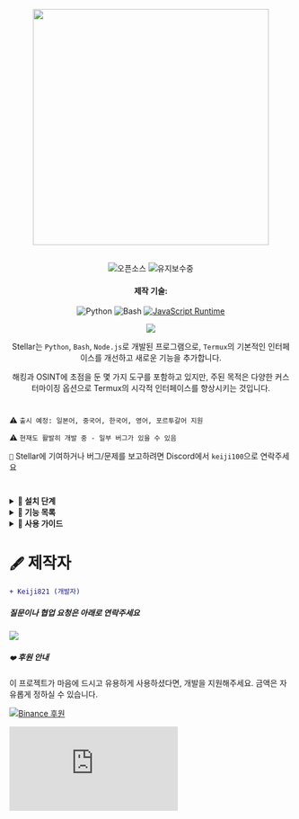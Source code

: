 <p align="center"> <kbd> <img src="https://i.pinimg.com/originals/02/87/d3/0287d3ba8b3330fca99f69e2001d3168.gif?semt=ais_hybrid&w=740" width="420"> </kbd><br><br>

<div align="center">

![오픈소스](https://img.shields.io/badge/오픈소스-3DA639?style=for-the-badge&logo=open-source-initiative&logoColor=white) ![유지보수중](https://img.shields.io/badge/유지보수중(예)-2ea44f?style=for-the-badge)

<h4>제작 기술:</h4>

![Python](https://img.shields.io/badge/Python-3776AB?style=for-the-badge&logo=python&logoColor=white)
![Bash](https://img.shields.io/badge/Shell_스크립트-121011?style=for-the-badge&logo=gnu-bash&logoColor=white)
[![JavaScript Runtime](https://img.shields.io/badge/JavaScript_런타임-Node.js-yellow?style=for-the-badge&logo=javascript&logoColor=white&color=f7df1e&labelColor=000000)](https://nodejs.org/)

</div>

<div align="center">
    <img src="https://img.shields.io/badge/Stellar-6C00FF?style=for-the-badge&logo=stellar&logoColor=white&labelColor=121212"><br>
    <strong></strong>
</div>

<div align="center">

Stellar는 `Python`, `Bash`, `Node.js`로 개발된 프로그램으로, `Termux`의 기본적인 인터페이스를 개선하고 새로운 기능을 추가합니다.

해킹과 OSINT에 초점을 둔 몇 가지 도구를 포함하고 있지만, 주된 목적은 다양한 커스터마이징 옵션으로 Termux의 시각적 인터페이스를 향상시키는 것입니다.

</div>

#

⚠️ `출시 예정: 일본어, 중국어, 한국어, 영어, 포르투갈어 지원`

⚠️ `현재도 활발히 개발 중 - 일부 버그가 있을 수 있음`

`📌` Stellar에 기여하거나 버그/문제를 보고하려면 Discord에서 `keiji100`으로 연락주세요

#

<details>
<summary><b>🔖 설치 단계</b></summary>

##### Stellar를 설치하려면 다음 단계를 따르세요:

```shell script
git clone https://github.com/Keiji821/Stellar
```

```shell script
cd Stellar
```

```shell script
bash install.sh
```

##### `bash install.sh`를 실행하면 모든 것이 자동으로 설치됩니다(안정적인 인터넷 연결이 필요합니다). 설치가 완료되면 Termux 세션이 재시작됩니다. TOR가 정상적으로 작동하려면 Termux를 완전히 종료한 후 다시 여는 것이 좋습니다.

</details>

<details>
<summary><b>📑 기능 목록</b></summary>

##### Stellar OS는 OSINT와 해킹에 초점을 둔 명령어 세트를 제공합니다(모두 선택사항). 주된 목표는 여전히 Termux 커스터마이징입니다.

#### `🔧` 시스템
| 명령어       | 설명 |  
|--------------|-------------|  
| `reload`     | 시스템 배너 다시 불러오기 |  
| `ui`         | 배너 모양과 색상 커스터마이징 |  
| `uninstall`  | Stellar 완전히 제거 |  
| `update`     | GitHub에서 Stellar 업데이트 |  
| `bash`       | 터미널 세션 재시작 |  
| `history -c` | 명령어 기록 삭제 |  
| `reset`      | 터미널을 기본 상태로 초기화 |  
| `my`         | Stellar 프로필 표시 |  
| `userconf`   | Stellar 프로필 설정 |  

#### `🛠️` 유틸리티
| 명령어         | 설명 |  
|----------------|-------------|  
| `ia`           | 무료 AI API 서비스 |  
| `ia-image`     | AI 이미지 생성기 |  
| `translator`   | 실시간 번역 |  
| `myip`         | 공인 IP 표시 |  
| `passwordgen`  | 안전한 비밀번호 생성 |  
| `encrypt-file` | 파일 암호화 도구 |  

#### `📡` OSINT (정보 수집)  
| 명령어         | 설명 |  
|----------------|-------------|  
| `ipinfo`       | IP 주소 정보 조회 |  
| `urlinfo`      | URL 분석 도구 |  
| `userfinder`   | 여러 플랫폼에서 사용자 검색 |  
| `phoneinfo`    | 전화번호 조회 |  
| `metadatainfo` | 파일 메타데이터 추출 |  
| `emailsearch`  | 이메일 검색 도구 |  

#### `📱` Discord
| 명령어                | 설명 |  
|-----------------------|-------------|  
| `userinfo`            | 사용자 정보 조회(ID 사용) |  
| `serverinfo`          | 서버 정보 조회(ID 사용) |  
| `searchinvites`       | Discord 초대 링크 검색 |  
| `inviteinfo`          | 초대 링크 분석 |  
| `role-mapper`         | 서버 역할 매핑(서버 ID 필요) |  
| `mutual-servers`      | 사용자 간 공통 서버 확인 |  
| `webhook-mass-spam`   | 웹훅 대량 스팸 도구 |  
| `mass-delete-channels`| 채널 대량 삭제(자신의 서버만) |  

#### `📸` Instagram OSINT 
| 명령어        | 설명 |  
|---------------|-------------|  
| `profileinfo` | Instagram 프로필 메타데이터 추출 |  

#### `🛡️` 침투 테스트 
| 명령어    | 설명 |  
|-----------|-------------|  
| `ddos`    | DDoS 공격 도구(IP+포트) |  
| `tunnel`  | 방문자 IP를 캡처하는 이미지 호스팅 |  

##### Stellar는 백그라운드에서 TOR를 지속적으로 실행하여 익명성을 보호합니다.

</details>

<details>
<summary><b>📄 사용 가이드</b></summary>

##### 사용법은 간단합니다. 설치 후 평소처럼 Termux를 사용하면 됩니다. `ui` 명령어로 다음을 커스터마이징할 수 있습니다:
- ASCII 아트 표시
- 색상 구성
- 배경 색상(라이트/다크 테마 포함)

##### `ui` 명령어는 Termux 테마 전체를 커스터마이징할 수 있으며, 다크에서 라이트/블루 배경 등으로 변경할 수 있습니다.

</details>

#

# `🖋️` 제작자

```diff
+ Keiji821 (개발자)
```

##### 질문이나 협업 요청은 아래로 연락주세요

<p align="left">
  <a href="https://discord.com/users/983476283491110932">
<img src="https://img.shields.io/badge/Discord-Keiji-%235865F2?style=for-the-badge&logo=discord&logoColor=white">
  </a>
</p>

##### `❤️` 후원 안내

이 프로젝트가 마음에 드시고 유용하게 사용하셨다면, 개발을 지원해주세요. 금액은 자유롭게 정하실 수 있습니다.

[![Binance 후원](https://img.shields.io/badge/Binance%20Pay-F0B90B?style=for-the-badge&logo=binance&logoColor=white&label=후원하기&labelColor=black&message=763579717)](https://pay.binance.com/en)

[![PayPal 후원](https://img.shields.io/badge/PayPal-00457C?style=for-the-badge&logo=paypal&logoColor=white&label=후원하기&labelColor=003087&message=felixdppdcg69@gmail.com)](https://paypal.me/felixdppdcg69)